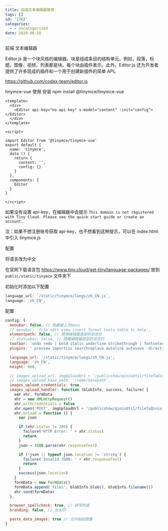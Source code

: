 ```yaml
---
title: 前端文本编辑器推荐
tags: []
id: '1762'
categories:
  - - uncategorized
date: 2020-06-18
---
```


前端 文本编辑器

Editor.js 是一个块风格的编辑器。块是组成条目的结构单元。例如，段落，标题，图像，视频，列表都是块。每个块由插件表示。此外，Editor.js 还为开发者提供了许多现成的插件和一个用于创建新插件的简单 API。

https://github.com/codex-team/editor.js

tinymce-vue 使用
安装
npm install @tinymce/tinymce-vue

```vue
<template>
  <div>
    <Editor api-key="no-api-key" v-model="content" :init="config"></Editor>
  </div>
</template>

<script>

import Editor from '@tinymce/tinymce-vue'
export default {
  name: 'tinymce',
  data () {
    return {
      content: '',
      config: {}
    }
  },
  components: {
    Editor
  }
}

</script>
```

如果没有设置 api-key，在编辑器中会提示 `This domain is not registered with Tiny Cloud. Please see the quick start guide or create an account.`

注：如果不想注册账号获取 api-key，也不想看到这种提示，可以在 index.html 中引入 tinymce.js

配置

将语言改为中文

在官网下载语言包 https://www.tiny.cloud/get-tiny/language-packages/ 放到 `public/static/tinymce` 文件夹下

初始化时添加以下配置
```js
language_url: `/static/tinymce/langs/zh_CN.js`,
language: 'zh_CN',
```

配置

```js
config: {
  menubar: false, // 隐藏最上方menu
  // menubar: 'file edit view insert format tools table tc help',
  elementpath: false, // 禁用编辑器底部的状态栏
  // statusbar: false, // 隐藏编辑器底部的状态栏
  toolbar: 'undo redo | bold italic underline strikethrough | fontselect fontsizeselect formatselect | alignleft aligncenter alignright alignjustify | outdent indent |  numlist bullist checklist | forecolor backcolor casechange permanentpen formatpainter removeformat | charmap emoticons | fullscreen  preview   | insertfile image media pageembed  link  codesample  powerpaste', // 工具栏
  plugins: ' preview importcss searchreplace autolink autosave  directionality visualblocks visualchars fullscreen image link media  codesample table charmap hr pagebreak nonbreaking toc insertdatetime advlist lists wordcount imagetools textpattern noneditable   emoticons ',

  language_url: '/static/tinymce/langs/zh_CN.js',
  language: 'zh_CN',
  height: 600,

  // images_upload_url: imgUploadUrl + '/publicshow/qiniuUtil/fileToQiniu',
  // images_upload_base_path: '/some/basepath',
  images_upload_credentials: true,
  images_upload_handler: function (blobInfo, success, failure) {
    var xhr, formData
    xhr = new XMLHttpRequest()
    xhr.withCredentials = false
    xhr.open('POST', imgUploadUrl + '/publicshow/qiniuUtil/fileToQiniu')
    xhr.onload = function () {
      var json

      if (xhr.status != 200) {
        failure('HTTP Error: ' + xhr.status)
        return
      }
      json = JSON.parse(xhr.responseText)

      if (!json || typeof json.location != 'string') {
        failure('Invalid JSON: ' + xhr.responseText)
        return
      }
      success(json.location)
    }
    formData = new FormData()
    formData.append('files', blobInfo.blob(), blobInfo.filename())
    xhr.send(formData)
  },

  browser_spellcheck: true, // 拼写检查
  branding: false, // 去水印

  paste_data_images: true // 允许粘贴图像
}
```

